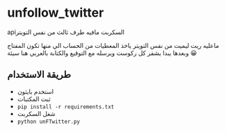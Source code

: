 # unfollow_twitter
apiالسكربت مافيه طرف ثالث من نفس التويتر 

ماعليه ريت ليميت من نفس التويتر ياخذ المعطيات من الحساب الي منها تكون المفتاح وبعدها يبدا يشفر كل ركوست ويرسله مع التوقيع 
والكتابة بالعربي هنا سيئة 😀

## طريقة الاستخدام
- استخدم بايثون 
- ثبت المكتبات 
- `pip install -r requirements.txt`
- شغل السكربت 
- `python unFTwitter.py`
